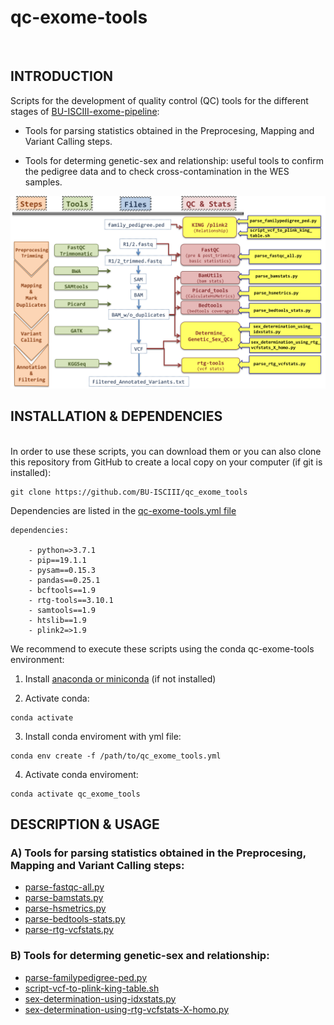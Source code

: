 
# **qc-exome-tools**

<br>


## INTRODUCTION

Scripts for the development of  quality control (QC) tools for the different stages of [BU-ISCIII-exome-pipeline](https://github.com/BU-ISCIII/exome_pipeline):

* Tools for parsing statistics obtained in the Preprocesing, Mapping and Variant Calling steps.

* Tools for determing genetic-sex and relationship: useful tools to confirm the pedigree data and to check cross-contamination in the WES samples.


![image](https://github.com/BU-ISCIII/qc_exome_tools/blob/develop/img/imgqctools.png)


## INSTALLATION & DEPENDENCIES
<br>
In order to use these scripts, you can download them or you can also clone this repository from GitHub to create a local copy on your computer (if git is installed):

```
git clone https://github.com/BU-ISCIII/qc_exome_tools

```

Dependencies are listed in the [qc-exome-tools.yml file](https://github.com/BU-ISCIII/qc_exome_tools/blob/develop/qc_exome_tools.yml)

```
dependencies:

    - python=>3.7.1
    - pip==19.1.1
    - pysam==0.15.3
    - pandas==0.25.1
    - bcftools==1.9
    - rtg-tools==3.10.1
    - samtools==1.9
    - htslib==1.9
    - plink2=>1.9
```

We recommend to execute these scripts using the conda qc-exome-tools environment: 

1. Install [anaconda or miniconda](https://docs.conda.io/projects/conda/en/latest/user-guide/install/index.html#installation) (if not installed)

2. Activate conda:   
```
conda activate
```
3. Install conda enviroment with yml file:
```
conda env create -f /path/to/qc_exome_tools.yml
```

4. Activate conda enviroment:
```
conda activate qc_exome_tools
```

	

## DESCRIPTION & USAGE


### A) Tools for parsing statistics obtained in the Preprocesing, Mapping and Variant Calling steps:

* [parse-fastqc-all.py](doc/parse_fastqc_all.md)
* [parse-bamstats.py](doc/parse_bamstats.md)
* [parse-hsmetrics.py](doc/parse_hsmetrics.md)
* [parse-bedtools-stats.py](doc/parse_bedtools_stats.md)
* [parse-rtg-vcfstats.py](doc/parse_rtg_vcfstats.md)

### B) Tools for determing genetic-sex and relationship:

* [parse-familypedigree-ped.py](doc/parse_familypedigree_ped.md)
* [script-vcf-to-plink-king-table.sh](doc/script_vcf_to_plink_king_table.md)
* [sex-determination-using-idxstats.py](doc/sex_determination_using_idxstats.md)
* [sex-determination-using-rtg-vcfstats-X-homo.py](doc/script_vcf_to_plink_king_tablesex_determination_using_rtg_vcfstats_X_homo.md)

